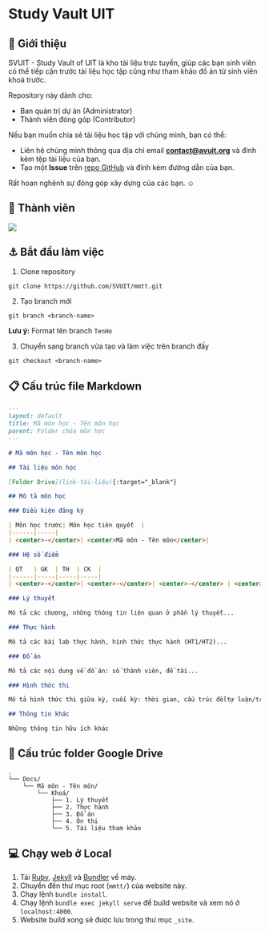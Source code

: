 # Study Vault UIT

## :memo: Giới thiệu

SVUIT - Study Vault of UIT là kho tài liệu trực tuyến, giúp các bạn sinh viên có thể tiếp cận trước tài liệu học tập cũng như tham khảo đồ án từ sinh viên khoá trước.

Repository này dành cho:

- Ban quản trị dự án (Administrator)
- Thành viên đóng góp (Contributor)

Nếu bạn muốn chia sẻ tài liệu học tập với chúng mình, bạn có thể:

- Liên hệ chúng mình thông qua địa chỉ email **contact@avuit.org** và đính kèm tệp tài liệu của bạn.
- Tạo một **Issue** trên [repo GitHub](https://github.com/SVUIT/mmtt) và đính kèm đường dẫn của bạn.

Rất hoan nghênh sự đóng góp xây dựng của các bạn. :relaxed:

## :clap: Thành viên

<a href="https://github.com/SVUIT/mmtt/graphs/contributors">
  <img src="https://contrib.rocks/image?repo=SVUIT/mmtt" />
</a>

## :anchor: Bắt đầu làm việc

1. Clone repository

```console
git clone https://github.com/SVUIT/mmtt.git
```

2. Tạo branch mới

```console
git branch <branch-name>
```
**Lưu ý:** Format tên branch `TenHo`

3. Chuyển sang branch vừa tạo và làm việc trên branch đấy

```console
git checkout <branch-name>
```

## :clipboard: Cấu trúc file Markdown

```markdown
---
layout: default
title: Mã môn học - Tên môn học
parent: Folder chứa môn học
---

# Mã môn học - Tên môn học

## Tài liệu môn học

[Folder Drive](link-tài-liệu){:target="_blank"}

## Mô tả môn học

### Điều kiện đăng ký

| Môn học trước| Môn học tiên quyết  |
|------|-----|
| <center>-</center>| <center>Mã môn - Tên môn</center>|

### Hệ số điểm

| QT   | GK  | TH  | CK  |
|------|-----|-----|-----|
| <center>-</center>| <center>-</center>| <center>-</center> | <center>-</center> |

### Lý thuyết

Mô tả các chương, những thông tin liên quan ở phần lý thuyết...

### Thực hành

Mô tả các bài lab thực hành, hình thức thực hành (HT1/HT2)...

### Đồ án

Mô tả các nội dung về đồ án: số thành viên, đề tài...

### Hình thức thi

Mô tả hình thức thi giữa kỳ, cuối kỳ: thời gian, cấu trúc đề(tự luận/trắc nghiệm...), hình thức thi(tập trung/tại lớp...)

## Thông tin khác

Những thông tin hữu ích khác
```

## :floppy_disk: Cấu trúc folder Google Drive

```
.
└── Docs/
    └── Mã môn - Tên môn/
        └── Khoá/
            ├── 1. Lý thuyết
            ├── 2. Thực hành
            ├── 3. Đồ án
            ├── 4. Ôn thi
            └── 5. Tài liệu tham khảo
```

## :computer: Chạy web ở Local

1. Tải [Ruby](https://www.ruby-lang.org/en/downloads/), [Jekyll](https://jekyllrb.com/) và [Bundler](https://bundler.io/) về máy.
2. Chuyển đến thư mục root (`mmtt/`) của website này.
3. Chạy lệnh `bundle install`.
4. Chạy lệnh `bundle exec jekyll serve` để build website và xem nó ở `localhost:4000`.
5. Website build xong sẽ được lưu trong thư mục `_site`.
